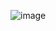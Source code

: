 ![image](https://user-images.githubusercontent.com/85587286/160545403-aacdeae1-0ca5-43e3-95b4-5728ef9af4f3.png)

